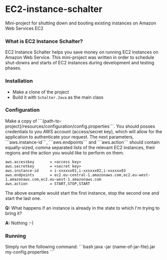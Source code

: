 # EC2-instance-schalter
Mini-project for shutting down and booting existing instances on Amazon Web Services EC2

<h3>What is EC2 Instance Schalter?</h3>
EC2 Instance Schalter helps you save money on running EC2 instances on Amazon Web Service.
This mini-project was written in order to schedule shut-downs and starts of EC2 instances during development and testing phases.

<h3>Installation</h3>
<ul>
  <li>Make a clone of the project</li>
  <li>Build it with <code>Schalter.Java</code> as the main class</li>
</ul>

<h3>Configuration</h3>
Make a copy of ```{path-to-project}/resources/configuration/config.properties```.
You should posses credentials to you AWS account (access/secret key), which will allow for the application to authenticate your request. The next parameters, ```aws.instance-id```, ```aws.endpoints``` and ```aws.action``` should contain equally-sized, comma separated lists of the relevant EC2 instances, their regions and the action you would like to perform on them.

```properties
aws.accesskey 		= <access key>
aws.secretkey 		= <secret key>
aws.instance-id		= i-xxxxxx01,i-xxxxxx02,i-xxxxxx03
aws.endpoints 		= ec2.eu-central-1.amazonaws.com,ec2.eu-west-1.amazonaws.com,ec2.eu-west-1.amazonaws.com
aws.action			= START,STOP,START
```
The above example would start the first instance, stop the second one and start the last one. 

<b>Q:</b> What happens if an instance is already in the state to which I'm trying to bring it?

<b>A:</b> Nothing :-)

<h3>Running</h3>
Simply run the following command:
```bash
java -jar {name-of-jar-file}.jar my-config.properties 
```
